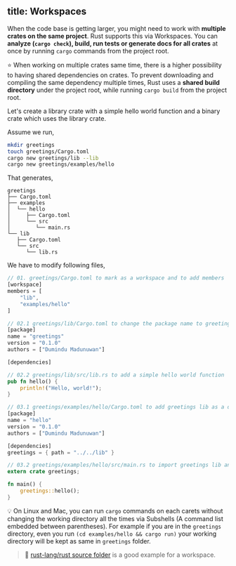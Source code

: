 title: Workspaces
---

When the code base is getting larger, you might need to work with **multiple crates on the same project**. Rust supports this via Workspaces. You can **analyze (`cargo check`), build, run tests or generate docs for all crates** at once by running `cargo` commands from the project root.

⭐️ When working on multiple crates same time, there is a higher possibility to having shared dependencies on crates. To prevent downloading and compiling the same dependency multiple times, Rust uses a **shared build directory** under the project root, while running `cargo build` from the project root.

Let's create a library crate with a simple hello world function and a binary crate which uses the library crate.

Assume we run,
```bash
mkdir greetings
touch greetings/Cargo.toml
cargo new greetings/lib --lib
cargo new greetings/examples/hello
```

That generates,
```
greetings
├── Cargo.toml
├── examples
│  └── hello
│     ├── Cargo.toml
│     └── src
│        └── main.rs
└── lib
   ├── Cargo.toml
   └── src
      └── lib.rs
```

We have to modify following files,
```rust
// 01. greetings/Cargo.toml to mark as a workspace and to add members
[workspace]
members = [
    "lib",
    "examples/hello"
]

// 02.1 greetings/lib/Cargo.toml to change the package name to greetings
[package]
name = "greetings"
version = "0.1.0"
authors = ["Dumindu Madunuwan"]

[dependencies]

// 02.2 greetings/lib/src/lib.rs to add a simple hello world function
pub fn hello() {
    println!("Hello, world!");
}

// 03.1 greetings/examples/hello/Cargo.toml to add greetings lib as a dependency
[package]
name = "hello"
version = "0.1.0"
authors = ["Dumindu Madunuwan"]

[dependencies]
greetings = { path = "../../lib" }

// 03.2 greetings/examples/hello/src/main.rs to import greetings lib and call its hello world function
extern crate greetings;

fn main() {
    greetings::hello();
}
```

💡 On Linux and Mac, you can run `cargo` commands on each carets without changing the working directory all the times via Subshells (A command list embedded between parentheses). For example if you are in the `greetings` directory, even you run `(cd examples/hello && cargo run)` your working directory will be kept  as same in `greetings` folder.

> 🔎 [rust-lang/rust source folder](https://github.com/rust-lang/rust/tree/master/src) is a good example for a workspace.